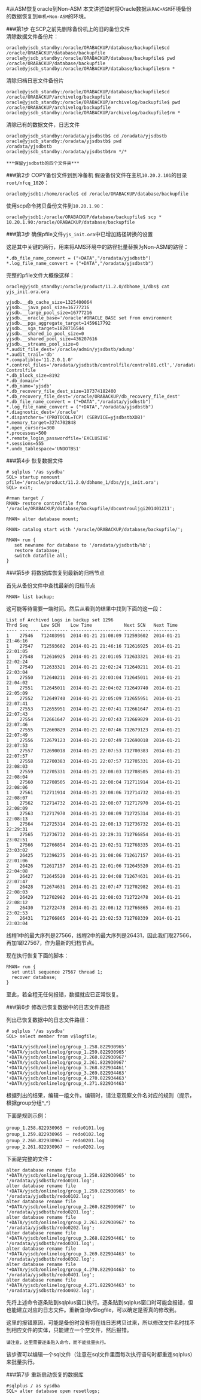 #从ASM恢复oracle到Non-ASM
本文讲述如何将Oracle数据从`RAC+ASM`环境备份的数据恢复到`单机+Non-ASM`的环境。

###第1步 在SCP之前先删除备份机上的旧的备份文件    
清除数据文件备份片：

    oracle@yjsdb_standby:/oracle/ORABACKUP/database/backupfile$cd /oracle/ORABACKUP/database/backupfile
    oracle@yjsdb_standby:/oracle/ORABACKUP/database/backupfile$ pwd
    /oracle/ORABACKUP/database/backupfile
    oracle@yjsdb_standby:/oracle/ORABACKUP/database/backupfile$rm *

清除归档日志文件备份片

    oracle@yjsdb_standby:/oracle/ORABACKUP/database/backupfile$cd /oracle/ORABACKUP/archivelog/backupfile
    oracle@yjsdb_standby:/oracle/ORABACKUP/archivelog/backupfile$ pwd
    /oracle/ORABACKUP/archivelog/backupfile
    oracle@yjsdb_standby:/oracle/ORABACKUP/archivelog/backupfile$rm *

清除已有的数据文件，日志文件

    oracle@yjsdb_standby:/oradata/yjsdbstb$ cd /oradata/yjsdbstb
    oracle@yjsdb_standby:/oradata/yjsdbstb$ pwd
    /oradata/yjsdbstb
    oracle@yjsdb_standby:/oradata/yjsdbstb$rm */*

    ***保留yjsdbstb的四个文件夹***


###第2步 COPY备份文件到到冷备机
假设备份文件在主机`10.20.2.101`的目录`root/nfcq_1020`：

    oracle@yjsdb1:/home/oracle$ cd /oracle/ORABACKUP/database/backupfile

使用scp命令拷贝备份文件到`10.20.1.90`：

    oracle@yjsdb1:/oracle/ORABACKUP/database/backupfile$ scp * 10.20.1.90:/oracle/ORABACKUP/database/backupfile

###第3步 确保pfile文件`yjs_init.ora`中已增加路径转换的设置

这是其中关键的两行，用来将AMS环境中的路径批量替换为Non-ASM的路径：

    *.db_file_name_convert = ("+DATA","/oradata/yjsdbstb")
    *.log_file_name_convert = ("+DATA","/oradata/yjsdbstb")

完整的pfile文件大概像这样：

    oracle@yjsdb_standby:/oracle/product/11.2.0/dbhome_1/dbs$ cat yjs_init.ora.ora

    yjsdb.__db_cache_size=1325400064
    yjsdb.__java_pool_size=16777216
    yjsdb.__large_pool_size=16777216
    yjsdb.__oracle_base='/oracle'#ORACLE_BASE set from environment
    yjsdb.__pga_aggregate_target=1459617792
    yjsdb.__sga_target=1828716544
    yjsdb.__shared_io_pool_size=0
    yjsdb.__shared_pool_size=436207616
    yjsdb.__streams_pool_size=0
    *.audit_file_dest='/oracle/admin/yjsdbstb/adump'
    *.audit_trail='db'
    *.compatible='11.2.0.1.0'
    *.control_files='/oradata/yjsdbstb/controlfile/control01.ctl','/oradata/yjsdbstb/controlfile/control02.ctl'#Restore Controlfile
    *.db_block_size=8192
    *.db_domain=''
    *.db_name='yjsdb'
    *.db_recovery_file_dest_size=107374182400
    *.db_recovery_file_dest='/oracle/ORABACKUP/db_recovery_file_dest'
    *.db_file_name_convert = ("+DATA","/oradata/yjsdbstb")
    *.log_file_name_convert = ("+DATA","/oradata/yjsdbstb")
    *.diagnostic_dest='/oracle'
    *.dispatchers='(PROTOCOL=TCP) (SERVICE=yjsdbstbXDB)'
    *.memory_target=3274702848
    *.open_cursors=300
    *.processes=500
    *.remote_login_passwordfile='EXCLUSIVE'
    *.sessions=555
    *.undo_tablespace='UNDOTBS1'

###第4步 恢复数据文件

    # sqlplus '/as sysdba'
    SQL> startup nomount pfile='/oracle/product/11.2.0/dbhome_1/dbs/yjs_init.ora';
    SQL> exit;

    #rman target /
    RMAN> restore controlfile from '/oracle/ORABACKUP/database/backupfile/dbcontrouljgi201401211';

    RMAN> alter database mount;

    RMAN> catalog start with '/oracle/ORABACKUP/database/backupfile/';

    RMAN> run {
       set newname for database to '/oradata/yjsdbstb/%b';
       restore database;
       switch datafile all;
    }

###第5步 将数据库恢复到最新的归档节点

首先从备份文件中查找最新的归档节点

    RMAN> list backup; 

这可能等待需要一端时间。然后从看到的结果中找到下面的这一段：

    List of Archived Logs in backup set 1296
    Thrd Seq     Low SCN    Low Time            Next SCN   Next Time
    ---- ------- ---------- ------------------- ---------- ---------
    1    27546   712403991  2014-01-21 21:08:09 712593602  2014-01-21 21:46:16
    1    27547   712593602  2014-01-21 21:46:16 712616925  2014-01-21 22:01:05
    1    27548   712616925  2014-01-21 22:01:05 712633321  2014-01-21 22:02:24
    1    27549   712633321  2014-01-21 22:02:24 712640211  2014-01-21 22:03:04
    1    27550   712640211  2014-01-21 22:03:04 712645011  2014-01-21 22:04:02
    1    27551   712645011  2014-01-21 22:04:02 712649740  2014-01-21 22:05:09
    1    27552   712649740  2014-01-21 22:05:09 712655951  2014-01-21 22:07:41
    1    27553   712655951  2014-01-21 22:07:41 712661647  2014-01-21 22:07:43
    1    27554   712661647  2014-01-21 22:07:43 712669829  2014-01-21 22:07:46
    1    27555   712669829  2014-01-21 22:07:46 712679123  2014-01-21 22:07:49
    1    27556   712679123  2014-01-21 22:07:49 712690018  2014-01-21 22:07:53
    1    27557   712690018  2014-01-21 22:07:53 712700383  2014-01-21 22:07:57
    1    27558   712700383  2014-01-21 22:07:57 712705331  2014-01-21 22:08:03
    1    27559   712705331  2014-01-21 22:08:03 712708505  2014-01-21 22:08:04
    1    27560   712708505  2014-01-21 22:08:04 712711914  2014-01-21 22:08:06
    1    27561   712711914  2014-01-21 22:08:06 712714732  2014-01-21 22:08:07
    1    27562   712714732  2014-01-21 22:08:07 712717970  2014-01-21 22:08:09
    1    27563   712717970  2014-01-21 22:08:09 712725314  2014-01-21 22:08:13
    1    27564   712725314  2014-01-21 22:08:13 712736732  2014-01-21 22:29:31
    1    27565   712736732  2014-01-21 22:29:31 712766854  2014-01-21 23:02:51
    1    27566   712766854  2014-01-21 23:02:51 712768335  2014-01-21 23:03:02
    2    26425   712396275  2014-01-21 21:08:06 712617157  2014-01-21 22:01:06
    2    26426   712617157  2014-01-21 22:01:06 712645520  2014-01-21 22:04:08
    2    26427   712645520  2014-01-21 22:04:08 712674631  2014-01-21 22:07:47
    2    26428   712674631  2014-01-21 22:07:47 712702982  2014-01-21 22:08:03
    2    26429   712702982  2014-01-21 22:08:03 712722478  2014-01-21 22:08:12
    2    26430   712722478  2014-01-21 22:08:12 712766865  2014-01-21 23:02:53
    2    26431   712766865  2014-01-21 23:02:53 712768339  2014-01-21 23:03:04

线程1中的最大序列是27566，线程2中的最大序列是26431，因此我们取27566，再加1即27567，作为最新的归档节点。

现在执行恢复下面的脚本：

    RMAN> run {
      set until sequence 27567 thread 1;
      recover database;
    }

至此，若全程无任何报错，数据就应已正常恢复。

###第6步 修改已恢复数据中的日志文件路径

列出已恢复数据中的日志文件路径：

    # sqlplus '/as sysdba'
    SQL> select member from v$logfile;

    '+DATA/yjsdb/onlinelog/group_1.258.822930965'
    '+DATA/yjsdb/onlinelog/group_1.259.822930965'
    '+DATA/yjsdb/onlinelog/group_2.260.822930967'
    '+DATA/yjsdb/onlinelog/group_2.261.822930967'
    '+DATA/yjsdb/onlinelog/group_3.268.822934461'
    '+DATA/yjsdb/onlinelog/group_3.269.822934463'
    '+DATA/yjsdb/onlinelog/group_4.270.822934463'
    '+DATA/yjsdb/onlinelog/group_4.271.822934463'

根据列出的结果，编辑一组文件。编辑时，请注意观察文件名对应的规则（提示，根据group分组^_^）

下面是规则示例：

    group_1.258.822930965 － redo0101.log
    group_1.259.822930965 － redo0102.log
    group_2.260.822930967 － redo0201.log
    group_2.261.822930967 － redo0202.log

下面是完整的文件：

    alter database rename file '+DATA/yjsdb/onlinelog/group_1.258.822930965' to '/oradata/yjsdbstb/redo0101.log';
    alter database rename file '+DATA/yjsdb/onlinelog/group_1.259.822930965' to '/oradata/yjsdbstb/redo0102.log';
    alter database rename file '+DATA/yjsdb/onlinelog/group_2.260.822930967' to '/oradata/yjsdbstb/redo0201.log';
    alter database rename file '+DATA/yjsdb/onlinelog/group_2.261.822930967' to '/oradata/yjsdbstb/redo0202.log';
    alter database rename file '+DATA/yjsdb/onlinelog/group_3.268.822934461' to '/oradata/yjsdbstb/redo0301.log';
    alter database rename file '+DATA/yjsdb/onlinelog/group_3.269.822934463' to '/oradata/yjsdbstb/redo0302.log';
    alter database rename file '+DATA/yjsdb/onlinelog/group_4.270.822934463' to '/oradata/yjsdbstb/redo0401.log';
    alter database rename file '+DATA/yjsdb/onlinelog/group_4.271.822934463' to '/oradata/yjsdbstb/redo0402.log';

先将上述命令逐条贴到sqlplus窗口执行。逐条贴到sqlplus窗口时可能会报错，但也能建立对应的日志文件。重新查询v$logfile，可以确定是否真的修改到。

这里的报错原因，可能是备份时没有将在线日志拷贝过来，所以修改文件名时找不到相应文件的实体，只能建立一个空文件，然后报错。

`请注意，这里需要逐条贴入命令，而不能批量执行。`

该步骤可以编辑一个sql文件（注意在sql文件里面每次执行语句时都重连sqlplus）来批量执行。


###第7步 重新启动恢复的数据库

    #sqlplus / as sysdba
    SQL> alter database open resetlogs;
